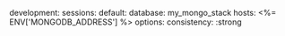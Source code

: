 <!-- layout:code post: mongodb-replica-sets_configure-mongoid -->


development:
	sessions:
		default:
			database: my_mongo_stack
			hosts: &lt;%= ENV['MONGODB_ADDRESS'] %&gt;
			options:
				consistency: :strong

